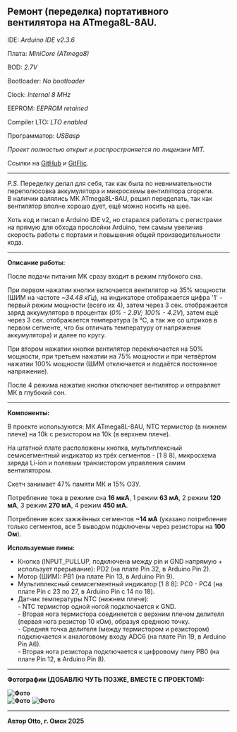 ## Ремонт (переделка) портативного вентилятора на ATmega8L-8AU.

IDE: _Arduino IDE v2.3.6_

Плата: _MiniCore (ATmega8)_

BOD: _2.7V_

Bootloader: _No bootloader_

Clock: _Internal 8 MHz_

EEPROM: _EEPROM retained_

Compiler LTO: _LTO enabled_

Программатор: _USBasp_

_Проект полностью открыт и распространяется по лицензии MIT._

Ссылки на [GitHub](https://github.com/Otto17/Portable_Fan) и [GitFlic](https://gitflic.ru/project/otto/portable_fan).

---

_P.S._ Переделку делал для себя, так как была по невнимательности переполюсовка аккумулятора и микросхемы вентилятора сгорели.  
В наличии валялись МК ATmega8L-8AU, решил переделать, так как вентилятор вполне хорошо дует, ещё можно носить на шее.

Хоть код и писал в Arduino IDE v2, но старался работать с регистрами на прямую для обхода прослойки Arduino, тем самым увеличив скорость работы с портами и повышения общей производительности кода.

---

**Описание работы:**

После подачи питания МК сразу входит в режим глубокого сна.

При первом нажатии кнопки включается вентилятор на 35% мощности (ШИМ на частоте _~34.48 кГц_), на индикаторе отображается цифра '1' - первый режим мощности (всего их 4), затем через 3 сек. отображается заряд аккумулятора в процентах (_0% - 2.9V; 100% - 4.2V_), затем ещё через 3 сек. отображается температура (в ℃, а так же со штрихов в первом сегменте, что бы отличать температуру от напряжения аккумулятора) и далее по кругу.

При втором нажатии кнопки вентилятор переключается на 50% мощности, при третьем нажатии на 75% мощности и при четвёртом нажатии 100% мощности (ШИМ отключается и подаётся постоянное напряжение).

После 4 режима нажатие кнопки отключает вентилятор и отправляет МК в глубокий сон.

---

**Компоненты:**

В проекте используются: МК ATmega8L-8AU, NTC термистор (в нижнем плече) на 10k с резистором на 10k (в верхнем плече).

На штатной плате расположены кнопка, мультиплексный семисегментный индикатор из трёх сегментов - \[1 8 8\], микросхема заряда Li-ion и полевым транзистором управления самим вентилятором.

Скетч занимает 47% памяти МК и 15% ОЗУ.

Потребление тока в режиме сна **16 мкА**, 1 режим **63 мА**, 2 режим **120 мА**, 3 режим **270 мА**, 4 режим **450 мА**.

Потребление всех зажжённых сегментов **~14 мА** (указано потребление только сегментов, все 5 выводом подключены через резисторы на **100 Ом**).

**Используемые пины:**

*   Кнопка (INPUT\_PULLUP, подключена между pin и GND напрямую + использует прерывание): PD2 (на плате Pin 32, в Arduino Pin 2).
*   Мотор (ШИМ): PB1 (на плате Pin 13, в Arduino Pin 9).
*   Мультиплексный семисегментный индикатор \[1 8 8\]: PC0 - PC4 (на плате Pin с 23 по 27, в Arduino Pin с 14 по 18).
*   Датчик температуры NTC (нижнем плече):  
    \- NTC термистор одной ногой подключается к GND.  
    \- Вторая нога термистора соединяется с верхним плечом делителя (первая нога резистор 10 кОм), образуя среднюю точку.  
    \- Средняя точка делителя (между термистором и резистором) подключается к аналоговому входу ADC6 (на плате Pin 19, в Arduino Pin A6).  
    \- Вторая нога резистора подключается к цифровому пину PB0 (на плате Pin 12, в Arduino Pin 8).

---

**Фотографии (ДОБАВЛЮ ЧУТЬ ПОЗЖЕ, ВМЕСТЕ С ПРОЕКТОМ):**

**![Фото](Photo1.png)**  
**![Фото](Photo2.png)**
**![Фото](Photo2.png)**

---

**Автор Otto, г. Омск 2025**
